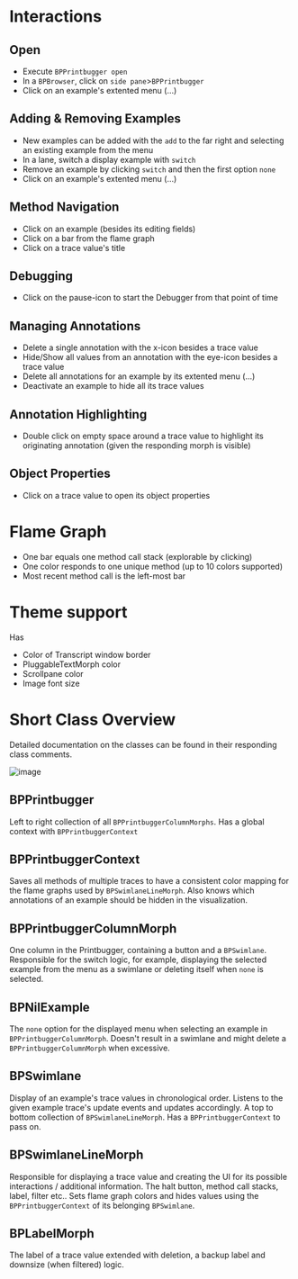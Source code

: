 # Interactions

## Open
- Execute `BPPrintbugger open`
- In a `BPBrowser`, click on `side pane`>`BPPrintbugger`
- Click on an example's extented menu (...)

## Adding & Removing Examples
- New examples can be added with the `add` to the far right and selecting an existing example from the menu
- In a lane, switch a display example with `switch`
- Remove an example by clicking `switch` and then the first option `none`
- Click on an example's extented menu (...)

## Method Navigation
- Click on an example (besides its editing fields)
- Click on a bar from the flame graph
- Click on a trace value's title

## Debugging
- Click on the pause-icon to start the Debugger from that point of time

## Managing Annotations
- Delete a single annotation with the x-icon besides a trace value
- Hide/Show all values from an annotation with the eye-icon besides a trace value
- Delete all annotations for an example by its extented menu (...)
- Deactivate an example to hide all its trace values

## Annotation Highlighting
- Double click on empty space around a trace value to highlight its originating annotation (given the responding morph is visible)

## Object Properties
- Click on a trace value to open its object properties

# Flame Graph
- One bar equals one method call stack (explorable by clicking)
- One color responds to one unique method (up to 10 colors supported)
- Most recent method call is the left-most bar

# Theme support
Has 
- Color of Transcript window border
- PluggableTextMorph color
- Scrollpane color
- Image font size

# Short Class Overview
Detailed documentation on the classes can be found in their responding class comments.

![image](https://user-images.githubusercontent.com/33000454/158612243-583c1bd5-92b5-4174-8713-e46ca7b2069c.png)


## BPPrintbugger
Left to right collection of all `BPPrintbuggerColumnMorphs`. Has a global context with `BPPrintbuggerContext`

## BPPrintbuggerContext
Saves all methods of multiple traces to have a consistent color mapping for the flame graphs used by `BPSwimlaneLineMorph`. Also knows which annotations of an example should be hidden in the visualization.

## BPPrintbuggerColumnMorph
One column in the Printbugger, containing a button and a `BPSwimlane`. Responsible for the switch logic, for example, displaying the selected example from the menu as a swimlane or deleting itself when `none` is selected.

## BPNilExample
The `none` option for the displayed menu when selecting an example in `BPPrintbuggerColumnMorph`. Doesn't result in a swimlane and might delete a `BPPrintbuggerColumnMorph` when excessive.

## BPSwimlane
Display of an example's trace values in chronological order. Listens to the given example trace's update events and updates accordingly. A top to bottom collection of `BPSwimlaneLineMorph`. Has a `BPPrintbuggerContext` to pass on.

## BPSwimlaneLineMorph
Responsible for displaying a trace value and creating the UI for its possible interactions / additional information. The halt button, method call stacks, label, filter etc.. Sets flame graph colors and hides values using the `BPPrintbuggerContext` of its belonging `BPSwimlane`.

## BPLabelMorph
The label of a trace value extended with deletion, a backup label and downsize (when filtered) logic. 
